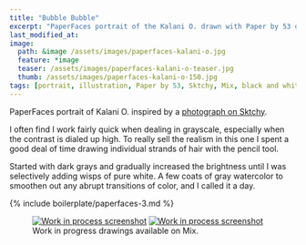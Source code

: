 ```yaml
---
title: "Bubble Bubble"
excerpt: "PaperFaces portrait of the Kalani O. drawn with Paper by 53 on an iPad."
last_modified_at: 
image: 
  path: &image /assets/images/paperfaces-kalani-o.jpg 
  feature: *image
  teaser: /assets/images/paperfaces-kalani-o-teaser.jpg
  thumb: /assets/images/paperfaces-kalani-o-150.jpg
tags: [portrait, illustration, Paper by 53, Sktchy, Mix, black and white]
---
```


PaperFaces portrait of Kalani O. inspired by a [photograph on Sktchy](http://sktchy.com/IfaqVH).

I often find I work fairly quick when dealing in grayscale, especially when the contrast is dialed up high. To really sell the realism in this one I spent a good deal of time drawing individual strands of hair with the pencil tool.

Started with dark grays and gradually increased the brightness until I was selectively adding wisps of pure white. A few coats of gray watercolor to smoothen out any abrupt transitions of color, and I called it a day.

{% include boilerplate/paperfaces-3.md %}

<figure class="half">
  <a href="https://mix.fiftythree.com/11098-Michael-Rose/2075207"><img src="{{ site.url }}/assets/images/paperfaces-kalani-o-process-1-600.jpg" alt="Work in process screenshot"></a>
  <a href="https://mix.fiftythree.com/11098-Michael-Rose/2086067"><img src="{{ site.url }}/assets/images/paperfaces-kalani-o-process-2-600.jpg" alt="Work in process screenshot"></a>
  <figcaption>Work in progress drawings available on Mix.</figcaption>
</figure>
